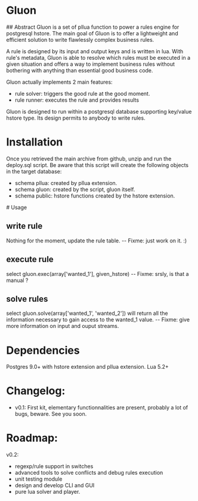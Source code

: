 # Gluon 

## Abstract
Gluon is a set of pllua function to power a rules engine for postgresql hstore.
The main goal of Gluon is to offer a lightweight and efficient solution to write flawlessly complex business rules.

A rule is designed by its input and output keys and is written in lua. 
With rule's metadata, Gluon is able to resolve which rules must be executed in a given situation and offers a way to implement business rules without bothering with anything than essential good business code.

Gluon actually implements 2 main features:
  - rule solver: triggers the good rule at the good moment.
  - rule runner: executes the rule and provides results

Gluon is designed to run within a postgresql database supporting key/value hstore type. Its design permits to anybody to write rules.

# Installation
Once you retrieved the main archive from github, unzip and run the deploy.sql script.
Be aware that this script will create the following objects in the target database:
- schema pllua: created by pllua extension.
- schema gluon: created by the script, gluon itself.
- schema public: hstore functions created by the hstore extension.

# Usage
## write rule
Nothing for the moment, update the rule table.
-- Fixme: just work on it. :)

## execute rule
select gluon.exec(array['wanted_1'], given_hstore)
-- Fixme: srsly, is that a manual ?

## solve rules
select gluon.solve(array['wanted_1', 'wanted_2']) will return all the information necessary to gain access to the wanted_1 value. 
-- Fixme: give more information on input and ouput streams.

# Dependencies
Postgres 9.0+ with hstore extension and pllua extension.
Lua 5.2+

# Changelog:
- v0.1: First kit, elementary functionnalities are present, probably a lot of bugs, beware. See you soon.

# Roadmap:
v0.2: 
- regexp/rule support in switches
- advanced tools to solve conflicts and debug rules execution
- unit testing module
- design and develop CLI and GUI
- pure lua solver and player.
